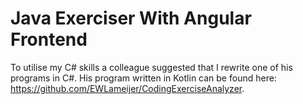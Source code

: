 # Java Exerciser With Angular Frontend
To utilise my C# skills a colleague suggested that I rewrite one of his programs in C#. 
His program written in Kotlin can be found here: https://github.com/EWLameijer/CodingExerciseAnalyzer.